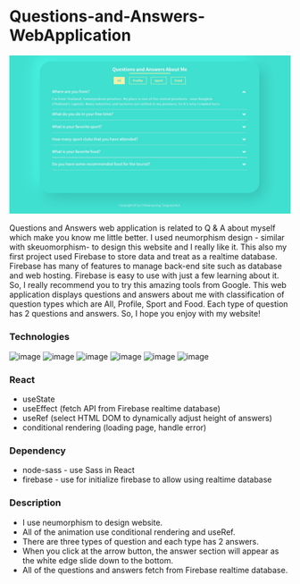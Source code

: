 # Questions-and-Answers-WebApplication
![image](./question-and-answer/src/img/Question-Answer-thumbnail.jpg)

Questions and Answers web application is related to Q & A about myself which make you know me little better. I used neumorphism design - similar with skeuomorphism- to design this website and I really like it. This also my first project used Firebase to store data and treat as a realtime database. Firebase has many of features to manage back-end site such as database and web hosting. Firebase is easy to use with just a few learning about it. So, I really recommend you to try this amazing tools from Google. This web application displays questions and answers about me with classification of question types which are All, Profile, Sport and Food. Each type of question has 2 questions and answers. So, I hope you enjoy with my website!

### Technologies
![image](https://img.shields.io/badge/React-20232A?style=for-the-badge&logo=react&logoColor=61DAFB)
![image](https://img.shields.io/badge/HTML5-E34F26?style=for-the-badge&logo=html5&logoColor=white)
![image](https://img.shields.io/badge/CSS3-1572B6?style=for-the-badge&logo=css3&logoColor=white)
![image](https://img.shields.io/badge/Sass-CC6699?style=for-the-badge&logo=sass&logoColor=white)
![image](https://img.shields.io/badge/JavaScript-F7DF1E?style=for-the-badge&logo=javascript&logoColor=black)
![image](https://img.shields.io/badge/firebase-ffca28?style=for-the-badge&logo=firebase&logoColor=white)


### React
- useState
- useEffect (fetch API from Firebase realtime database) 
- useRef (select HTML DOM to dynamically adjust height of answers)
- conditional rendering (loading page, handle error)

### Dependency
- node-sass - use Sass in React
- firebase - use for initialize firebase to allow using realtime database

### Description
- I use neumorphism to design website.
- All of the animation use conditional rendering and useRef.
- There are three types of question and each type has 2 answers.
- When you click at the arrow button, the answer section will appear as the white edge slide down to the bottom.
- All of the questions and answers fetch from Firebase realtime database.
